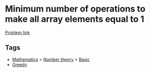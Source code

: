 # Minimum number of operations to make all array elements equal to 1

[Problem link](https://leetcode.com/problems/minimum-number-of-operations-to-make-all-array-elements-equal-to-)

## Tags

* [Mathematics](/README.md#Mathematics) > [Number theory](/README.md#Mathematics-Number_theory) > [Basic](/README.md#Mathematics-Number_theory-Basic)
* [Greedy](/README.md#Greedy)
